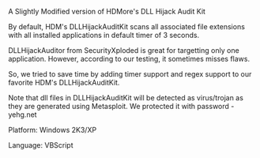 
A Slightly Modified version of HDMore's DLL Hijack Audit Kit

By default, HDM's DLLHijackAuditKit scans all associated file extensions with all installed applications in default timer of 3 seconds.

DLLHijackAuditor from SecurityXploded is great for targetting only one application. However, according to our testing, it sometimes misses flaws.

So, we tried to save time by adding timer support and regex support to our favorite HDM's DLLHijackAuditKit.

Note that dll files in DLLHijackAuditKit will be detected as virus/trojan as they are generated using Metasploit. We protected it with password - yehg.net

Platform: Windows 2K3/XP

Language: VBScript